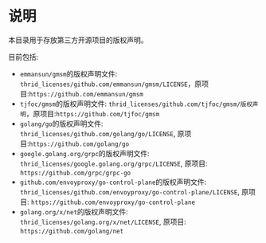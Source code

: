 # 说明
本目录用于存放第三方开源项目的版权声明。

目前包括:
- `emmansun/gmsm`的版权声明文件: `thrid_licenses/github.com/emmansun/gmsm/LICENSE`，原项目:`https://github.com/emmansun/gmsm`
- `tjfoc/gmsm`的版权声明文件: `thrid_licenses/github.com/tjfoc/gmsm/版权声明`，原项目:`https://github.com/tjfoc/gmsm`
- `golang/go`的版权声明文件: `thrid_licenses/github.com/golang/go/LICENSE`, 原项目:`https://github.com/golang/go`
- `google.golang.org/grpc`的版权声明文件: `thrid_licenses/google.golang.org/grpc/LICENSE`, 原项目: `https://github.com/grpc/grpc-go`
- `github.com/envoyproxy/go-control-plane`的版权声明文件: `thrid_licenses/github.com/envoyproxy/go-control-plane/LICENSE`, 原项目: `https://github.com/envoyproxy/go-control-plane`
- `golang.org/x/net`的版权声明文件: `thrid_licenses/golang.org/x/net/LICENSE`, 原项目: `https://github.com/golang/net`

